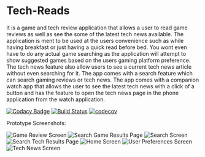 # Tech-Reads

It is a game and tech review application that allows a user to read game reviews as well as see the some of the latest tech news available. The application is ment to be used at the users convenience such as while having breakfast or just having a quick read before bed. You wont even have to do any actual game searching as the application will attempt to show suggested games based on the users gaming platform preference. The tech news feature also allow users to see a current tech news article without even searching for it. The app comes with a search feature which can search gaming reviews or tech news. The app comes with a companion watch app that allows the user to see the latest tech news with a click of a button and has the feature to open the tech news page in the phone application from the watch application.

[![Codacy Badge](https://api.codacy.com/project/badge/Grade/b24eb58a4206417caba990c2638897c9)](https://app.codacy.com/manual/AMadanlal/Tech-Reads?utm_source=github.com&utm_medium=referral&utm_content=AMadanlal/Tech-Reads&utm_campaign=Badge_Grade_Settings)
[![Build Status](https://app.bitrise.io/app/ec3388ff1e084b74/status.svg?token=S1vcbiIIsvsG54n9LiU2eQ)](https://app.bitrise.io/app/ec3388ff1e084b74)
[![codecov](https://codecov.io/gh/AMadanlal/Tech-Reads/branch/Develop/graph/badge.svg)](https://codecov.io/gh/AMadanlal/Tech-Reads)

Prototype Screenshots:

![Game Review Screen](PrototypeScreenshots/Game%20review%20Screen.png)
![Search Game Results Page](PrototypeScreenshots/Search%20Game%20Results%20Page.png)
![Search Screen](PrototypeScreenshots/Search%20Screen.png)
![Search Tech Results Page](PrototypeScreenshots/Search%20Tech%20Results%20Page.png)
![Home Screen](PrototypeScreenshots/Home%20Screen.png)
![User Preferences Screen](PrototypeScreenshots/User%20Preferences%20Screen.png)
![Tech News Screen](PrototypeScreenshots/Tech%20News%20Screen.png)
